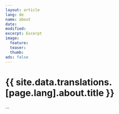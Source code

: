 ```yaml
---
layout: article
lang: de
name: about
date: 
modified:
excerpt: Excerpt
image:
  feature: 
  teaser: 
  thumb:
ads: false
---
```


<h1>{{ site.data.translations.[page.lang].about.title }}</h1>

...

